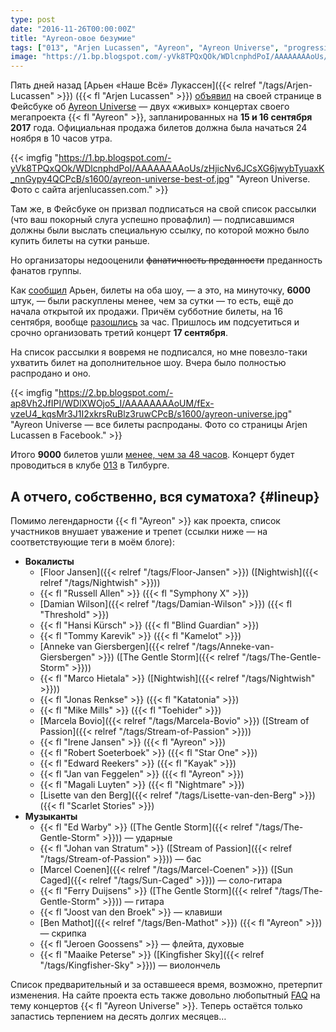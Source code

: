 ```yaml
---
type: post
date: "2016-11-26T00:00:00Z"
title: "Ayreon-овое безумие"
tags: ["013", "Arjen Lucassen", "Ayreon", "Ayreon Universe", "progressive metal", "progressive rock", "музыка", "Нидерланды"]
image: "https://1.bp.blogspot.com/-yVk8TPQxQOk/WDlcnphdPoI/AAAAAAAAoUs/zHjicNv6JCsXG6jwybTyuaxK_nnGypy4QCPcB/s1600/ayreon-universe-best-of.jpg"
---
```


Пять дней назад [Арьен «Наше Всё» Лукассен]({{< relref "/tags/Arjen-Lucassen" >}}) ({{< fl "Arjen Lucassen" >}}) [объявил](https://www.facebook.com/ArjenLucassenOfficial/videos/10153840917141152/) на своей странице в Фейсбуке об [Ayreon Universe](http://www.arjenlucassen.com/universe/) — двух «живых» концертах своего мегапроекта {{< fl "Ayreon" >}}, запланированных на **15 и 16 сентября 2017** года. Официальная продажа билетов должна была начаться 24 ноября в 10 часов утра.

<!--more-->

{{< imgfig "https://1.bp.blogspot.com/-yVk8TPQxQOk/WDlcnphdPoI/AAAAAAAAoUs/zHjicNv6JCsXG6jwybTyuaxK_nnGypy4QCPcB/s1600/ayreon-universe-best-of.jpg" "Ayreon Universe. Фото с сайта arjenlucassen.com." >}}

Там же, в Фейсбуке он призвал подписаться на свой список рассылки (что ваш покорный слуга успешно провафлил) — подписавшимся должны были выслать специальную ссылку, по которой можно было купить билеты на сутки раньше.

Но организаторы недооценили ~~фанатичность преданности~~ преданность фанатов группы.

Как [сообщил](https://www.facebook.com/ArjenLucassenOfficial/posts/10153847922071152) Арьен, билеты на оба шоу, — а это, на минуточку, **6000** штук, — были раскуплены менее, чем за сутки — то есть, ещё до начала открытой их продажи. Причём субботние билеты, на 16 сентября, вообще [разошлись](https://www.facebook.com/ArjenLucassenOfficial/photos/a.114351896151.107682.109887886151/10153846039016152/) за час. Пришлось им подсуетиться и срочно организовать третий концерт **17 сентября**.

На список рассылки я вовремя не подписался, но мне повезло-таки ухватить билет на дополнительное шоу. Вчера было полностью распродано и оно.

{{< imgfig "https://2.bp.blogspot.com/-ap8Vh2JfIPI/WDlXWOjo5_I/AAAAAAAAoUM/fEx-vzeU4_kqsMr3J1I2xkrsRuBlz3ruwCPcB/s1600/ayreon-universe.jpg" "Ayreon Universe — все билеты распроданы. Фото со страницы Arjen Lucassen в Facebook." >}}

Итого **9000** билетов ушли [менее, чем за 48 часов](https://www.facebook.com/ArjenLucassenOfficial/videos/10153850665491152/). Концерт будет проводиться в клубе [013](http://www.013.nl/) в Тилбурге.

## А отчего, собственно, вся суматоха? {#lineup}

Помимо легендарности {{< fl "Ayreon" >}} как проекта, список участников внушает уважение и трепет (ссылки ниже — на соответствующие теги в моём блоге):

* **Вокалисты**
    * [Floor Jansen]({{< relref "/tags/Floor-Jansen" >}}) ([Nightwish]({{< relref "/tags/Nightwish" >}}))
    * {{< fl "Russell Allen" >}} ({{< fl "Symphony X" >}})
    * [Damian Wilson]({{< relref "/tags/Damian-Wilson" >}}) ({{< fl "Threshold" >}})
    * {{< fl "Hansi Kürsch" >}} ({{< fl "Blind Guardian" >}})
    * {{< fl "Tommy Karevik" >}} ({{< fl "Kamelot" >}})
    * [Anneke van Giersbergen]({{< relref "/tags/Anneke-van-Giersbergen" >}}) ([The Gentle Storm]({{< relref "/tags/The-Gentle-Storm" >}}))
    * {{< fl "Marco Hietala" >}} ([Nightwish]({{< relref "/tags/Nightwish" >}}))
    * {{< fl "Jonas Renkse" >}} ({{< fl "Katatonia" >}})
    * {{< fl "Mike Mills" >}} ({{< fl "Toehider" >}})
    * [Marcela Bovio]({{< relref "/tags/Marcela-Bovio" >}}) ([Stream of Passion]({{< relref "/tags/Stream-of-Passion" >}}))
    * {{< fl "Irene Jansen" >}} ({{< fl "Ayreon" >}})
    * {{< fl "Robert Soeterboek" >}} ({{< fl "Star One" >}})
    * {{< fl "Edward Reekers" >}} ({{< fl "Kayak" >}})
    * {{< fl "Jan van Feggelen" >}} ({{< fl "Ayreon" >}})
    * {{< fl "Magali Luyten" >}} ({{< fl "Nightmare" >}})
    * [Lisette van den Berg]({{< relref "/tags/Lisette-van-den-Berg" >}}) ({{< fl "Scarlet Stories" >}})
* **Музыканты**
    * {{< fl "Ed Warby" >}} ([The Gentle Storm]({{< relref "/tags/The-Gentle-Storm" >}})) — ударные
    * {{< fl "Johan van Stratum" >}} ([Stream of Passion]({{< relref "/tags/Stream-of-Passion" >}})) — бас
    * [Marcel Coenen]({{< relref "/tags/Marcel-Coenen" >}}) ([Sun Caged]({{< relref "/tags/Sun-Caged" >}})) — соло-гитара
    * {{< fl "Ferry Duijsens" >}} ([The Gentle Storm]({{< relref "/tags/The-Gentle-Storm" >}})) — гитара
    * {{< fl "Joost van den Broek" >}} — клавиши
    * [Ben Mathot]({{< relref "/tags/Ben-Mathot" >}}) ({{< fl "Ayreon" >}}) — скрипка
    * {{< fl "Jeroen Goossens" >}} — флейта, духовые
    * {{< fl "Maaike Peterse" >}} ([Kingfisher Sky]({{< relref "/tags/Kingfisher-Sky" >}})) — виолончель

Список предварительный и за оставшееся время, возможно, претерпит изменения. На сайте проекта есть также довольно любопытный [FAQ](http://www.arjenlucassen.com/universe/faq/) на тему концертов {{< fl "Ayreon Universe" >}}. Теперь остаётся только запастись терпением на десять долгих месяцев…
